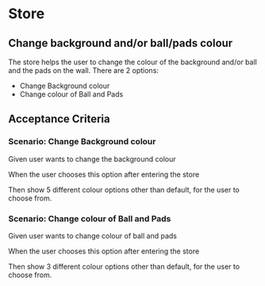 # Store

## Change background and/or ball/pads colour

The store helps the user to change the colour of
the background and/or ball and the pads on the wall.
There are 2 options:

- Change Background colour
- Change colour of Ball and Pads

## Acceptance Criteria

### Scenario: Change Background colour

  Given user wants to change the background colour

  When the user chooses this option after entering
  the store

  Then show 5 different colour options other than
  default, for the user to choose from.

### Scenario: Change colour of Ball and Pads

  Given user wants to change colour of ball and
  pads
  
  When the user chooses this option after entering
  the store
  
  Then show 3 different colour options other than
  default, for the user to choose from.

